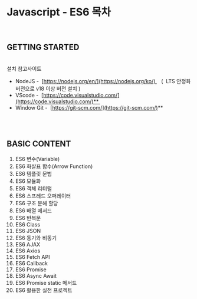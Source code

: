 
# Javascript - ES6 목차

<br>

## GETTING STARTED
<br>  
설치 참고사이트   

- NodeJS -  [https://nodejs.org/en/](https://nodejs.org/ko/)    (  LTS 안정화 버전으로 v18 이상 버전 설치 )
- VScode -  [https://code.visualstudio.com/](https://code.visualstudio.com/)** 
- Window Git -  [https://git-scm.com/](https://git-scm.com/)**

<br>
<br>

## BASIC CONTENT

1. ES6 변수(Variable)
2. ES6 화살표 함수(Arrow Function)
3. ES6 템플릿 문법 
4. ES6 모듈화
5. ES6 객체 리터럴
6. ES6 스프레드 오퍼레이터
7. ES6 구조 분해 할당
8. ES6 배열 메서드
9. ES6 반복문
10. ES6 Class
11. ES6 JSON
12. ES6 동기와 비동기
13. ES6 AJAX
14. ES6 Axios
15. ES6 Fetch API
16. ES6 Callback
17. ES6 Promise
18. ES6 Async Await
19. ES6 Promise static 메서드
20. ES6 활용한 실전 프로젝트